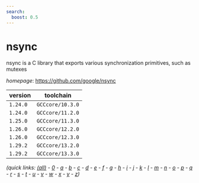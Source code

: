 ```yaml
---
search:
  boost: 0.5
---
```

# nsync

nsync is a C library that exports various synchronization primitives, such as mutexes

*homepage*: <https://github.com/google/nsync>

version | toolchain
--------|----------
``1.24.0`` | ``GCCcore/10.3.0``
``1.24.0`` | ``GCCcore/11.2.0``
``1.25.0`` | ``GCCcore/11.3.0``
``1.26.0`` | ``GCCcore/12.2.0``
``1.26.0`` | ``GCCcore/12.3.0``
``1.29.2`` | ``GCCcore/13.2.0``
``1.29.2`` | ``GCCcore/13.3.0``


*(quick links: [(all)](../index.md) - [0](../0/index.md) - [a](../a/index.md) - [b](../b/index.md) - [c](../c/index.md) - [d](../d/index.md) - [e](../e/index.md) - [f](../f/index.md) - [g](../g/index.md) - [h](../h/index.md) - [i](../i/index.md) - [j](../j/index.md) - [k](../k/index.md) - [l](../l/index.md) - [m](../m/index.md) - [n](../n/index.md) - [o](../o/index.md) - [p](../p/index.md) - [q](../q/index.md) - [r](../r/index.md) - [s](../s/index.md) - [t](../t/index.md) - [u](../u/index.md) - [v](../v/index.md) - [w](../w/index.md) - [x](../x/index.md) - [y](../y/index.md) - [z](../z/index.md))*

